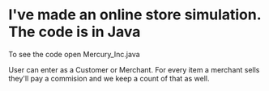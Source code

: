 # I've made an online store simulation. The code is in Java
To see the code open Mercury_Inc.java

User can enter as a Customer or Merchant. For every item a merchant sells they'll pay a commision and we keep a count of that as well.  
